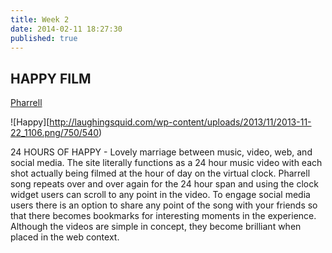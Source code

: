 ```yaml
---
title: Week 2
date: 2014-02-11 18:27:30 
published: true
---
```


## HAPPY FILM

[Pharrell](http://24hoursofhappy.com/)

![Happy][http://laughingsquid.com/wp-content/uploads/2013/11/2013-11-22_1106.png/750/540)

24 HOURS OF HAPPY - Lovely marriage between music, video, web, and social media. The site literally functions as a 24 hour music video with each shot actually being filmed at the hour of day on the virtual clock. Pharrell song repeats over and over again for the 24 hour span and using the clock widget users can scroll to any point in the video. To engage social media users there is an option to share any point of the song with your friends so that there becomes bookmarks for interesting moments in the experience. Although the videos are simple in concept, they become brilliant when placed in the web context.